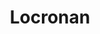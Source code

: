 ---
guid: "082946289d11"
title: "Locronan"
latlng: "48.098711, -4.207264"
videoId: "d8OlGeBbukI" 
---